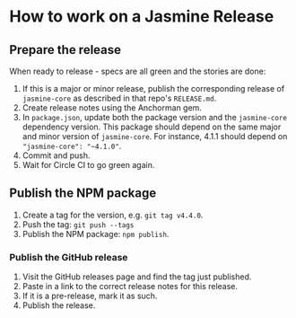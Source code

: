 # How to work on a Jasmine Release

## Prepare the release
When ready to release - specs are all green and the stories are done:

1. If this is a major or minor release, publish the corresponding release of
   `jasmine-core` as described in that repo's `RELEASE.md`.
2. Create release notes using the Anchorman gem.
3. In `package.json`, update both the package version and the `jasmine-core`
   dependency version. This package should depend on the same major and minor
   version of `jasmine-core`. For instance, 4.1.1 should depend on
   `"jasmine-core": "~4.1.0"`.
4. Commit and push.
5. Wait for Circle CI to go green again.

## Publish the NPM package

1. Create a tag for the version, e.g. `git tag v4.4.0`.
2. Push the tag: `git push --tags`
3. Publish the NPM package: `npm publish`.

### Publish the GitHub release

1. Visit the GitHub releases page and find the tag just published.
2. Paste in a link to the correct release notes for this release.
3. If it is a pre-release, mark it as such.
4. Publish the release.
